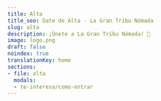 ```yaml
---
title: Alta
title_seo: Date de Alta - La Gran Tribu Nómada
slug: alta
description: ¡Únete a La Gran Tribu Nómada! 👣
image: logo.png
draft: false
noindex: true
translationKey: home
sections:
- file: alta
  modals:
  - te-interesa/como-entrar
---
```


